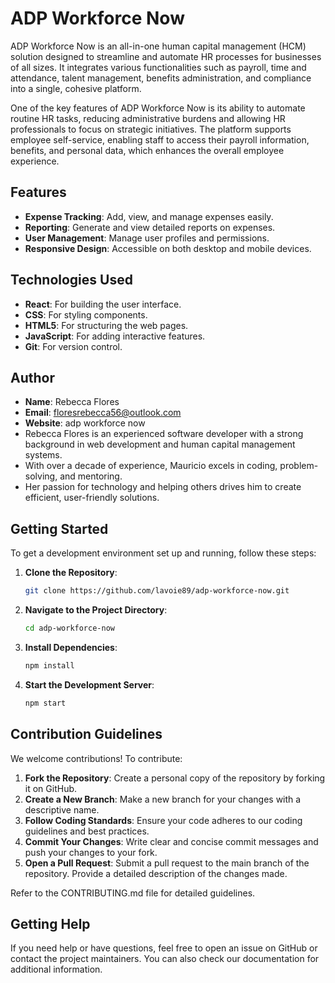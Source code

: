 # ADP Workforce Now

ADP Workforce Now is an all-in-one human capital management (HCM) solution designed to streamline and automate HR processes for businesses of all sizes. It integrates various functionalities such as payroll, time and attendance, talent management, benefits administration, and compliance into a single, cohesive platform.

One of the key features of ADP Workforce Now is its ability to automate routine HR tasks, reducing administrative burdens and allowing HR professionals to focus on strategic initiatives. The platform supports employee self-service, enabling staff to access their payroll information, benefits, and personal data, which enhances the overall employee experience.


## Features
- **Expense Tracking**: Add, view, and manage expenses easily.
- **Reporting**: Generate and view detailed reports on expenses.
- **User Management**: Manage user profiles and permissions.
- **Responsive Design**: Accessible on both desktop and mobile devices.

## Technologies Used
- **React**: For building the user interface.
- **CSS**: For styling components.
- **HTML5**: For structuring the web pages.
- **JavaScript**: For adding interactive features.
- **Git**: For version control.

## Author
- **Name**: Rebecca Flores  
- **Email**: floresrebecca56@outlook.com  
- **Website**: adp workforce now
- Rebecca Flores is an experienced software developer with a strong background in web development and human capital management systems.
- With over a decade of experience, Mauricio excels in coding, problem-solving, and mentoring.
- Her passion for technology and helping others drives him to create efficient, user-friendly solutions.

## Getting Started

To get a development environment set up and running, follow these steps:

1. **Clone the Repository**:
   ```bash
   git clone https://github.com/lavoie89/adp-workforce-now.git
2. **Navigate to the Project Directory**:
   ```bash
   cd adp-workforce-now
3. **Install Dependencies**:
   ```bash
   npm install
4. **Start the Development Server**:
   ```bash
   npm start

## Contribution Guidelines

We welcome contributions! To contribute:

1. **Fork the Repository**: Create a personal copy of the repository by forking it on GitHub.
2. **Create a New Branch**: Make a new branch for your changes with a descriptive name.
3. **Follow Coding Standards**: Ensure your code adheres to our coding guidelines and best practices.
4. **Commit Your Changes**: Write clear and concise commit messages and push your changes to your fork.
5. **Open a Pull Request**: Submit a pull request to the main branch of the repository. Provide a detailed description of the changes made.

Refer to the CONTRIBUTING.md file for detailed guidelines.

## Getting Help

If you need help or have questions, feel free to open an issue on GitHub or contact the project maintainers. You can also check our documentation for additional information.
